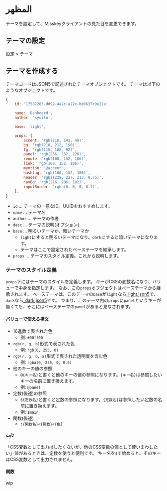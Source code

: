 # المظهر

テーマを設定して、Misskeyクライアントの見た目を変更できます。

## テーマの設定
設定 > テーマ

## テーマを作成する
テーマコードはJSON5で記述されたテーマオブジェクトです。 テーマは以下のようなオブジェクトです。
``` js
{
    id: '17587283-dd92-4a2c-a22c-be0637c9e22a',

    name: 'Danboard',
    author: 'syuilo',

    base: 'light',

    props: {
        accent: 'rgb(218, 141, 49)',
        bg: 'rgb(218, 212, 190)',
        fg: 'rgb(115, 108, 92)',
        panel: 'rgb(236, 232, 220)',
        renote: 'rgb(100, 152, 106)',
        link: 'rgb(100, 152, 106)',
        mention: '@accent',
        hashtag: 'rgb(100, 152, 106)',
        header: 'rgba(239, 227, 213, 0.75)',
        navBg: 'rgb(216, 206, 182)',
        inputBorder: 'rgba(0, 0, 0, 0.1)',
    },
}

```

* `id` ... テーマの一意なID。UUIDをおすすめします。
* `name` ... テーマ名
* `author` ... テーマの作者
* `desc` ... テーマの説明(オプション)
* `base` ... 明るいテーマか、暗いテーマか
    * `light`にすると明るいテーマになり、`dark`にすると暗いテーマになります。
    * テーマはここで設定されたベーステーマを継承します。
* `props` ... テーマのスタイル定義。これから説明します。

### テーマのスタイル定義
`props`下にはテーマのスタイルを定義します。 キーがCSSの変数名になり、バリューで中身を指定します。 なお、この`props`オブジェクトはベーステーマから継承されます。 ベーステーマは、このテーマの`base`が`light`なら[_light.json5](https://github.com/misskey-dev/misskey/blob/develop/src/client/themes/_light.json5)で、`dark`なら[_dark.json5](https://github.com/misskey-dev/misskey/blob/develop/src/client/themes/_dark.json5)です。 つまり、このテーマ内の`props`に`panel`というキーが無くても、そこにはベーステーマの`panel`があると見なされます。

#### バリューで使える構文
* 16進数で表された色
    * 例: `#00ff00`
* `rgb(r, g, b)`形式で表された色
    * 例: `rgb(0, 255, 0)`
* `rgb(r, g, b, a)`形式で表された透明度を含む色
    * 例: `rgba(0, 255, 0, 0.5)`
* 他のキーの値の参照
    * `@{キー名}`と書くと他のキーの値の参照になります。`{キー名}`は参照したいキーの名前に置き換えます。
    * 例: `@panel`
* 定数(後述)の参照
    * `${定数名}`と書くと定数の参照になります。`{定数名}`は参照したい定数の名前に置き換えます。
    * 例: `$main`
* 関数(後述)
    * `:{関数名}<{引数}<{色}`

#### ثابت
「CSS変数として出力はしたくないが、他のCSS変数の値として使いまわしたい」値があるときは、定数を使うと便利です。 キー名を`$`で始めると、そのキーはCSS変数として出力されません。

#### 関数
wip
